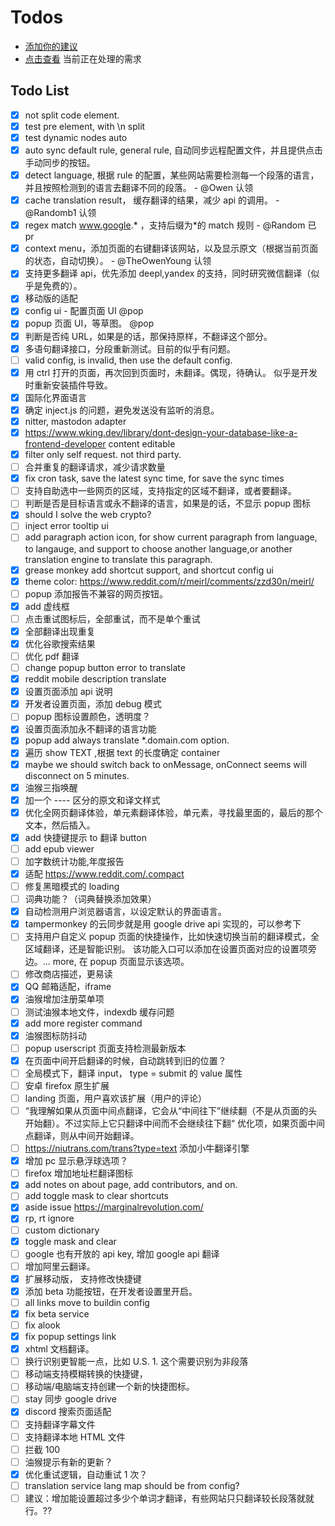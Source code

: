 # Todos

- [添加你的建议](https://github.com/immersive-translate/immersive-translate/issues)
- [点击查看](https://github.com/orgs/immersive-translate/projects/1) 当前正在处理的需求

## Todo List

- [x] not split code element.
- [x] test pre element, with \n split
- [x] test dynamic nodes auto
- [x] auto sync default rule, general rule, 自动同步远程配置文件，并且提供点击手动同步的按钮。
- [x] detect language, 根据 rule 的配置，某些网站需要检测每一个段落的语言，并且按照检测到的语言去翻译不同的段落。 - @Owen 认领
- [x] cache translation result， 缓存翻译的结果，减少 api 的调用。 - @Randomb1 认领
- [x] regex match www.google.* ，支持后缀为*的 match 规则 - @Random 已 pr
- [x] context menu，添加页面的右键翻译该网站，以及显示原文（根据当前页面的状态，自动切换）。 - @TheOwenYoung 认领
- [x] 支持更多翻译 api，优先添加 deepl,yandex 的支持，同时研究微信翻译（似乎是免费的）。
- [x] 移动版的适配
- [x] config ui - 配置页面 UI @pop
- [x] popup 页面 UI，等草图。 @pop
- [x] 判断是否纯 URL，如果是的话，那保持原样，不翻译这个部分。
- [x] 多语句翻译接口，分段重新测试。目前的似乎有问题。
- [ ] valid config, is invalid, then use the default config.
- [x] 用 ctrl 打开的页面，再次回到页面时，未翻译。偶现，待确认。 似乎是开发时重新安装插件导致。
- [x] 国际化界面语言
- [x] 确定 inject.js 的问题，避免发送没有监听的消息。
- [x] nitter, mastodon adapter
- [x] https://www.wking.dev/library/dont-design-your-database-like-a-frontend-developer content editable
- [x] filter only self request. not third party.
- [ ] 合并重复的翻译请求，减少请求数量
- [x] fix cron task, save the latest sync time, for save the sync times
- [ ] 支持自助选中一些网页的区域，支持指定的区域不翻译，或者要翻译。
- [ ] 判断是否是目标语言或永不翻译的语言，如果是的话，不显示 popup 图标
- [x] should I solve the web crypto?
- [ ] inject error tooltip ui
- [ ] add paragraph action icon, for show current paragraph from language, to langauge, and support to choose another language,or another translation engine to translate this paragraph.
- [x] grease monkey add shortcut support, and shortcut config ui
- [x] theme color: https://www.reddit.com/r/meirl/comments/zzd30n/meirl/
- [ ] popup 添加报告不兼容的网页按钮。
- [x] add 虚线框
- [ ] 点击重试图标后，全部重试，而不是单个重试
- [x] 全部翻译出现重复
- [x] 优化谷歌搜索结果
- [ ] 优化 pdf 翻译
- [ ] change popup button error to translate
- [x] reddit mobile description translate
- [x] 设置页面添加 api 说明
- [x] 开发者设置页面，添加 debug 模式
- [ ] popup 图标设置颜色，透明度？
- [x] 设置页面添加永不翻译的语言功能
- [x] popup add always translate \*.domain.com option.
- [x] 遍历 show TEXT ,根据 text 的长度确定 container
- [x] maybe we should switch back to onMessage, onConnect seems will disconnect on 5 minutes.
- [x] 油猴三指唤醒
- [x] 加一个 ---- 区分的原文和译文样式
- [x] 优化全网页翻译体验，单元素翻译体验，单元素，寻找最里面的，最后的那个文本，然后插入。
- [x] add 快捷键提示 to 翻译 button
- [ ] add epub viewer
- [ ] 加字数统计功能,年度报告
- [x] 适配 https://www.reddit.com/.compact
- [ ] 修复黑暗模式的 loading
- [ ] 词典功能？（词典替换添加效果）
- [x] 自动检测用户浏览器语言，以设定默认的界面语言。
- [x] tampermonkey 的云同步就是用 google drive api 实现的，可以参考下
- [ ] 支持用户自定义 popup 页面的快捷操作，比如快速切换当前的翻译模式，全区域翻译，还是智能识别。 该功能入口可以添加在设置页面对应的设置项旁边。... more, 在 popup 页面显示该选项。
- [ ] 修改商店描述，更易读
- [x] QQ 邮箱适配，iframe
- [x] 油猴增加注册菜单项
- [ ] 测试油猴本地文件，indexdb 缓存问题
- [x] add more register command
- [x] 油猴图标防抖动
- [ ] popup userscript 页面支持检测最新版本
- [x] 在页面中间开启翻译的时候，自动跳转到旧的位置？
- [ ] 全局模式下，翻译 input， type = submit 的 value 属性
- [ ] 安卓 firefox 原生扩展
- [ ] landing 页面，用户喜欢该扩展（用户的评论）
- [ ] “我理解如果从页面中间点翻译，它会从“中间往下”继续翻（不是从页面的头开始翻）。不过实际上它只翻译中间而不会继续往下翻“ 优化项，如果页面中间点翻译，则从中间开始翻译。
- [ ] https://niutrans.com/trans?type=text 添加小牛翻译引擎
- [x] 增加 pc 显示悬浮球选项？
- [ ] firefox 增加地址栏翻译图标
- [x] add notes on about page, add contributors, and on.
- [ ] add toggle mask to clear shortcuts
- [x] aside issue <https://marginalrevolution.com/>
- [x] rp, rt ignore
- [ ] custom dictionary
- [x] toggle mask and clear
- [ ] google 也有开放的 api key, 增加 google api 翻译
- [ ] 增加阿里云翻译。
- [x] 扩展移动版， 支持修改快捷键
- [x] 添加 beta 功能按钮，在开发者设置里开启。
- [ ] all links move to buildin config
- [x] fix beta service
- [ ] fix alook
- [x] fix popup settings link
- [x] xhtml 文档翻译。
- [ ] 换行识别更智能一点，比如 U.S. 1. 这个需要识别为非段落
- [ ] 移动端支持模糊转换的快捷键，
- [ ] 移动端/电脑端支持创建一个新的快捷图标。
- [ ] stay 同步 google drive
- [x] discord 搜索页面适配
- [ ] 支持翻译字幕文件
- [ ] 支持翻译本地 HTML 文件
- [ ] 拦截 100
- [ ] 油猴提示有新的更新？
- [x] 优化重试逻辑，自动重试 1 次？
- [ ] translation service lang map should be from config?
- [ ] 建议：增加能设置超过多少个单词才翻译，有些网站只只翻译较长段落就就行。??
